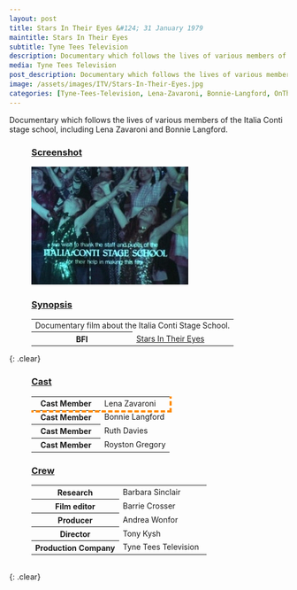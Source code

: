 ```yaml
---
layout: post
title: Stars In Their Eyes &#124; 31 January 1979
maintitle: Stars In Their Eyes
subtitle: Tyne Tees Television
description: Documentary which follows the lives of various members of the Italia Conti stage school, including Lena Zavaroni and Bonnie Langford.
media: Tyne Tees Television
post_description: Documentary which follows the lives of various members of the Italia Conti stage school, including Lena Zavaroni and Bonnie Langford.
image: /assets/images/ITV/Stars-In-Their-Eyes.jpg
categories: [Tyne-Tees-Television, Lena-Zavaroni, Bonnie-Langford, OnThisDay31January]
---
```


Documentary which follows the lives of various members of the Italia Conti stage school, including Lena Zavaroni and Bonnie Langford.

<figure class="fig1">
<h3 id="screenshot"><a href="#screenshot">Screenshot</a></h3>
<img src="/assets/images/ITV/Stars-In-Their-Eyes.jpg" class="full-width"/>
</figure>

<figure class="fig2">
<h3 id="synopsis"><a href="#synopsis">Synopsis</a></h3>
<table>
<tr><td colspan="2">Documentary film about the Italia Conti Stage School.</td></tr>
<tr><th style="width:50%;">BFI</th><td style="width:50%;"><a class="external-link" href="http://www.bfi.org.uk/films-tv-people/4ce2b771f367a">Stars In Their Eyes</a></td></tr>
</table>
</figure>

{: .clear}

<figure class="fig1">
<h3 id="cast"><a href="#cast">Cast</a></h3>
<table>
<tr style="outline: 4px dashed darkorange;" id="lz"><th style="width:50%;">Cast Member</th><td style="width:50%;">Lena Zavaroni</td></tr>
<tr><th>Cast Member</th><td>Bonnie Langford</td></tr>
<tr><th>Cast Member</th><td>Ruth Davies</td></tr>
<tr><th>Cast Member</th><td>Royston Gregory</td></tr>
</table>
</figure>

<figure class="fig2">
<h3 id="crew"><a href="#crew">Crew</a></h3>
<table>
<tr><th style="width:50%;">Research</th><td style="width:50%;">Barbara Sinclair</td></tr>
<tr><th>Film editor</th><td>Barrie Crosser</td></tr>
<tr><th>Producer</th><td>Andrea Wonfor</td></tr>
<tr><th>Director</th><td>Tony Kysh</td></tr>
<tr><th>Production Company</th><td>Tyne Tees Television</td></tr>
</table>
</figure>

<br />{: .clear}

